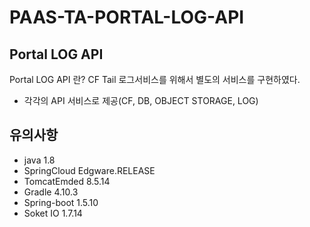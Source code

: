 # PAAS-TA-PORTAL-LOG-API

## Portal LOG API
Portal LOG API 란? CF Tail 로그서비스를 위해서 별도의 서비스를 구현하였다.
- 각각의 API 서비스로 제공(CF, DB, OBJECT STORAGE, LOG)

## 유의사항

- java 1.8
- SpringCloud Edgware.RELEASE 
- TomcatEmded 8.5.14
- Gradle 4.10.3
- Spring-boot 1.5.10
- Soket IO 1.7.14
